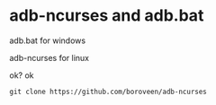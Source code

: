 # adb-ncurses and adb.bat
adb.bat for windows

adb-ncurses for linux

ok? ok

```
git clone https://github.com/boroveen/adb-ncurses
```

